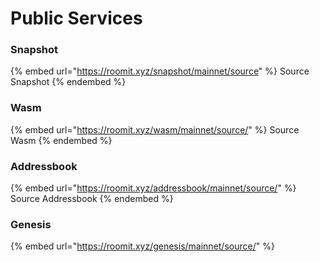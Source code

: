 # Public Services

### Snapshot

{% embed url="https://roomit.xyz/snapshot/mainnet/source" %}
Source Snapshot
{% endembed %}

### Wasm

{% embed url="https://roomit.xyz/wasm/mainnet/source/" %}
Source Wasm
{% endembed %}

### Addressbook

{% embed url="https://roomit.xyz/addressbook/mainnet/source/" %}
Source Addressbook
{% endembed %}

### Genesis

{% embed url="https://roomit.xyz/genesis/mainnet/source/" %}
